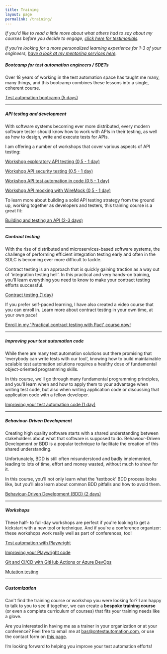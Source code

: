```yaml
---
title: Training
layout: page
permalink: /training/
---
```


_If you'd like to read a little more about what others had to say about my courses before you decide to engage, [click here for testimonials](/testimonials.md)._

_If you're looking for a more personalized learning experience for 1-3 of your engineers, [have a look at my mentoring services here](/mentoring)._

##### Bootcamp for test automation engineers / SDETs
Over 18 years of working in the test automation space has taught me many, many things, and this bootcamp combines these lessons into a single, coherent course.

<a href="/training/test-automation-bootcamp/" class="btn btn--primary">Test automation bootcamp (5 days)</a>

<hr/>

##### API testing and development
With software systems becoming ever more distributed, every modern software tester should know how to work with APIs in their testing, as well as how to design, write and execute tests for APIs.

I am offering a number of workshops that cover various aspects of API testing:

<a href="/training/workshop-exploratory-api-testing/" class="btn btn--primary">Workshop exploratory API testing (0,5 - 1 day)</a>

<a href="/training/workshop-api-security-testing/" class="btn btn--primary">Workshop API security testing (0,5 - 1 day)</a>

<a href="/training/workshop-api-test-automation-in-code/" class="btn btn--primary">Workshop API test automation in code (0,5 - 1 day)</a>

<a href="/training/workshop-api-mocking-with-wiremock/" class="btn btn--primary">Workshop API mocking with WireMock (0,5 - 1 day)</a>

To learn more about building a solid API testing strategy from the ground up, working together as developers and testers, this training course is a great fit:

<a href="/training/building-and-testing-an-api/" class="btn btn--primary">Building and testing an API (2-3 days)</a>

<hr/>

##### Contract testing
With the rise of distributed and microservices-based software systems, the challenge of performing efficient integration testing early and often in the SDLC is becoming ever more difficult to tackle.

Contract testing is an approach that is quickly gaining traction as a way out of 'integration testing hell'. In this practical and very hands-on training, you'll learn everything you need to know to make your contract testing efforts successful.

<a href="/training/contract-testing/" class="btn btn--primary">Contract testing (1 day)</a>

If you prefer self-paced learning, I have also created a video course that you can enroll in. Learn more about contract testing in your own time, at your own pace!

<a href="https://ontestautomation.teachable.com/p/practical-contract-testing-with-pact" class="btn btn--primary">Enroll in my 'Practical contract testing with Pact' course now!</a>

<hr/>

##### Improving your test automation code

While there are many test automation solutions out there promising that 'everybody can write tests with our tool', knowing how to build maintainable scalable test automation solutions requires a healthy dose of fundamental object-oriented programming skills.

In this course, we'll go through many fundamental programming principles, and you'll learn when and how to apply them to your advantage when writing test code, but also when writing application code or discussing that application code with a fellow developer.  

<a href="/training/improving-your-test-automation-code/" class="btn btn--primary">Improving your test automation code (1 day)</a>

<hr/>

##### Behaviour-Driven Development
Creating high quality software starts with a shared understanding between stakeholders about what that software is supposed to do. Behaviour-Driven Development or BDD is a popular technique to facilitate the creation of this shared understanding.

Unfortunately, BDD is still often misunderstood and badly implemented, leading to lots of time, effort and money wasted, without much to show for it.

In this course, you'll not only learn what the 'textbook' BDD process looks like, but you'll also learn about common BDD pitfalls and how to avoid them.  

<a href="/training/behaviour-driven-development/" class="btn btn--primary">Behaviour-Driven Development (BDD) (2 days)</a>

<hr/>

##### Workshops
These half- to full-day workshops are perfect if you're looking to get a kickstart with a new tool or technique. And if you're a conference organizer: these workshops work really well as part of conferences, too!

<a href="/training/workshop-playwright/" class="btn btn--primary">Test automation with Playwright</a>

<a href="/training/improving-your-playwright-code/" class="btn btn--primary">Improving your Playwright code</a>

<a href="/training/workshop-git-and-cicd/" class="btn btn--primary">Git and CI/CD with GitHub Actions or Azure DevOps</a>

<a href="/training/mutation-testing/" class="btn btn--primary">Mutation testing</a>

<hr/>

##### Customization
Can't find the training course or workshop you were looking for? I am happy to talk to you to see if together, we can create a **bespoke training course** (or even a complete curriculum of courses) that fits your training needs like a glove.

Are you interested in having me as a trainer in your organization or at your conference? Feel free to email me at bas@ontestautomation.com, or use the contact form on [this page](/contact/).

I’m looking forward to helping you improve your test automation efforts!
